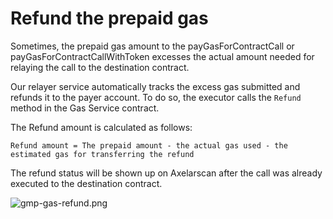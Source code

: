 # Refund the prepaid gas

Sometimes, the prepaid gas amount to the payGasForContractCall or payGasForContractCallWithToken excesses the actual amount needed for relaying the call to the destination contract. 

Our relayer service automatically tracks the excess gas submitted and refunds it to the payer account. To do so, the executor calls the `Refund` method in the Gas Service contract.

The Refund amount is calculated as follows:
```
Refund amount = The prepaid amount - the actual gas used - the estimated gas for transferring the refund
```
The refund status will be shown up on Axelarscan after the call was already executed to the destination contract.

![gmp-gas-refund.png](/images/gmp-gas-refund.png)